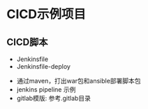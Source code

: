 # CICD示例项目

## CICD脚本



+ Jenkinsfile
+ Jenkinsfile-deploy

- 通过maven，打出war包和ansible部署脚本包
- jenkins pipeline 示例
- gitlab模版: 参考.gitlab目录


